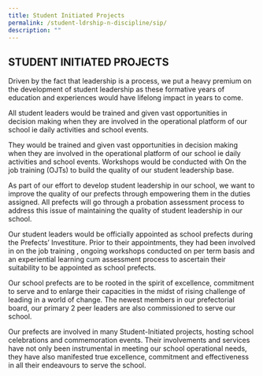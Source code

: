 ```yaml
---
title: Student Initiated Projects
permalink: /student-ldrship-n-discipline/sip/
description: ""
---
```

## STUDENT INITIATED PROJECTS

Driven by the fact that leadership is a process, we put a heavy premium on the development of student leadership as these formative years of education and experiences would have lifelong impact in years to come.  
  
All student leaders would be trained and given vast opportunities in decision making when they are involved in the operational platform of our school ie daily activities and school events.  
  
They would be trained and given vast opportunities in decision making when they are involved in the operational platform of our school ie daily activities and school events. Workshops would be conducted with On the job training (OJTs) to build the quality of our student leadership base.  
  
As part of our effort to develop student leadership in our school, we want to improve the quality of our prefects through empowering them in the duties assigned. All prefects will go through a probation assessment process to address this issue of maintaining the quality of student leadership in our school.  
  
Our student leaders would be officially appointed as school prefects during the Prefects’ Investiture. Prior to their appointments, they had been involved in on the job training , ongoing workshops conducted on per term basis and an experiential learning cum assessment process to ascertain their suitability to be appointed as school prefects.  
  
Our school prefects are to be rooted in the spirit of excellence, commitment to serve and to enlarge their capacities in the midst of rising challenge of leading in a world of change. The newest members in our prefectorial board, our primary 2 peer leaders are also commissioned to serve our school.  
  
Our prefects are involved in many Student-Initiated projects, hosting school celebrations and commemoration events. Their involvements and services have not only been instrumental in meeting our school operational needs, they have also manifested true excellence, commitment and effectiveness in all their endeavours to serve the school.

